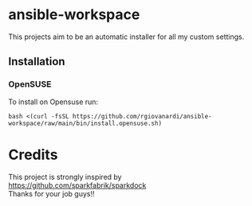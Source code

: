 # ansible-workspace
This projects aim to be an automatic installer for 
all my custom settings.

## Installation 
### OpenSUSE
To install on Opensuse run:
```
bash <(curl -fsSL https://github.com/rgiovanardi/ansible-workspace/raw/main/bin/install.opensuse.sh)
```

# Credits
This project is strongly inspired by https://github.com/sparkfabrik/sparkdock   
Thanks for your job guys!!
